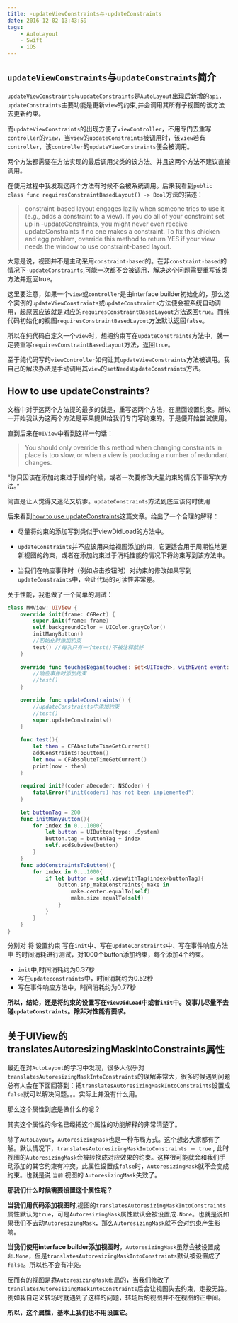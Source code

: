 ```yaml
---
title: -updateViewConstraints与-updateConstraints
date: 2016-12-02 13:43:59
tags:
	- AutoLayout
	- Swift
	- iOS
---
```


## `updateViewConstraints`与`updateConstraints`简介

`updateViewConstraints`与`updateConstraints`是`AutoLayout`出现后新增的`api`，`updateConstraints`主要功能是更新`view`的约束,并会调用其所有子视图的该方法去更新约束。

<!--more-->

而`updateViewConstraints`的出现方便了`viewController`，不用专门去重写`controller`的`view`，当`view`的`updateConstraints`被调用时，该`view`若有`controller`，该`controller`的`updateViewConstraints`便会被调用。

两个方法都需要在方法实现的最后调用父类的该方法。并且这两个方法不建议直接调用。

在使用过程中我发现这两个方法有时候不会被系统调用。后来我看到`public class func requiresConstraintBasedLayout() -> Bool`方法的描述：

>constraint-based layout engages lazily when someone tries to use it (e.g., adds a constraint to a view).  If you do all of your constraint set up in -updateConstraints, you might never even receive updateConstraints if no one makes a constraint.  To fix this chicken and egg problem, override this method to return YES if your view needs the window to use constraint-based layout.  

大意是说，视图并不是主动采用`constraint-based`的。在非`constraint-based`的情况下`-updateConstraints`,可能一次都不会被调用，解决这个问题需要重写该类方法并返回true。

这里要注意，如果一个`view`或`controller`是由interface builder初始化的，那么这个实例的`updateViewConstraints`或`updateConstraints`方法便会被系统自动调用，起原因应该就是对应的`requiresConstraintBasedLayout`方法返回`true`。而纯代码初始化的视图`requiresConstraintBasedLayout`方法默认返回`false`。

所以在纯代码自定义一个`view`时，想把约束写在`updateConstraints`方法中，就一定要重写`requiresConstraintBasedLayout`方法，返回`true`。

至于纯代码写的`viewController`如何让其`updateViewConstraints`方法被调用。我自己的解决办法是手动调用其`view`的`setNeedsUpdateConstraints`方法。



## How to use updateConstraints?



文档中对于这两个方法提的最多的就是，重写这两个方法，在里面设置约束。所以一开始我认为这两个方法是苹果提供给我们专门写约束的。于是便开始尝试使用。

直到后来在`UIView`中看到这样一句话：
>You should only override this method when changing constraints in place is too slow, or when a view is producing a number of redundant changes.

“你只因该在添加约束过于慢的时候，或者一次要修改大量约束的情况下重写次方法。”

简直是让人觉得又迷茫又坑爹。`updateConstraints`方法到底应该何时使用

后来看到[how to use updateConstraints](http://oleb.net/blog/2015/08/how-to-use-updateconstraints/)这篇文章。给出了一个合理的解释：

* 尽量将约束的添加写到类似于viewDidLoad的方法中。

* `updateConstraints`并不应该用来给视图添加约束，它更适合用于周期性地更新视图的约束，或者在添加约束过于消耗性能的情况下将约束写到该方法中。

* 当我们在响应事件时（例如点击按钮时）对约束的修改如果写到`updateConstraints`中，会让代码的可读性非常差。

关于性能，我也做了一个简单的测试：

```swift
class MMView: UIView {
    override init(frame: CGRect) {
        super.init(frame: frame)
        self.backgroundColor = UIColor.grayColor()
        initManyButton()
        //初始化时添加约束
        test() //每次只有一个test()不被注释就好
    }
    
    override func touchesBegan(touches: Set<UITouch>, withEvent event: UIEvent?) {
        //响应事件时添加约束
        //test()
    }
    
    override func updateConstraints() {
        //updateConstraints中添加约束
        //test()
        super.updateConstraints()
    }
    
    func test(){
        let then = CFAbsoluteTimeGetCurrent()
        addConstraintsToButton()
        let now = CFAbsoluteTimeGetCurrent()
        print(now - then)
    }
    
    required init?(coder aDecoder: NSCoder) {
        fatalError("init(coder:) has not been implemented")
    }
    
    let buttonTag = 200
    func initManyButton(){
        for index in 0...1000{
            let button = UIButton(type: .System)
            button.tag = buttonTag + index
            self.addSubview(button)
        }
    }
    func addConstraintsToButton(){
        for index in 0...1000{
            if let button = self.viewWithTag(index+buttonTag){
                button.snp_makeConstraints{ make in
                    make.center.equalTo(self)
                    make.size.equalTo(self)
                }
            }
        }
    }
}
```
分别对 将 设置约束 写在`init`中、写在`updateConstraints`中、写在事件响应方法中 的时间消耗进行测试，对1000个button添加约束，每个添加4个约束。

* `init`中,时间消耗约为0.37秒
* 写在`updateconstraints`中，时间消耗约为0.52秒
* 写在事件响应方法中，时间消耗约为0.77秒

**所以，结论，还是将约束的设置写在`viewDidLoad`中或者`init`中。没事儿尽量不去碰`updateConstraints`。除非对性能有要求。**

## 关于UIView的translatesAutoresizingMaskIntoConstraints属性



最近在对`AutoLayout`的学习中发现，很多人似乎对`translatesAutoresizingMaskIntoConstraints`的误解非常大，很多时候遇到问题总有人会在下面回答到：把`translatesAutoresizingMaskIntoConstraints`设置成`false`就可以解决问题。。。实际上并没有什么用。

那么这个属性到底是做什么的呢？

其实这个属性的命名已经把这个属性的功能解释的非常清楚了。

除了`AutoLayout`，`AutoresizingMask`也是一种布局方式。这个想必大家都有了解。默认情况下，`translatesAutoresizingMaskIntoConstraints ＝ true` , 此时视图的`AutoresizingMask`会被转换成对应效果的约束。这样很可能就会和我们手动添加的其它约束有冲突。此属性设置成`false`时，`AutoresizingMask`就不会变成约束。也就是说 `当前` 视图的 `AutoresizingMask`失效了。

**那我们什么时候需要设置这个属性呢？**

**当我们用代码添加视图时**,视图的`translatesAutoresizingMaskIntoConstraints`属性默认为`true`，可是`AutoresizingMask`属性默认会被设置成`.None`。也就是说如果我们不去动`AutoresizingMask`，那么`AutoresizingMask`就不会对约束产生影响。

**当我们使用interface builder添加视图时**，`AutoresizingMask`虽然会被设置成`非.None`，但是`translatesAutoresizingMaskIntoConstraints`默认被设置成了`false`。所以也不会有冲突。

反而有的视图是靠`AutoresizingMask`布局的，当我们修改了`translatesAutoresizingMaskIntoConstraints`后会让视图失去约束，走投无路。例如我自定义转场时就遇到了这样的问题，转场后的视图并不在视图的正中间。

**所以，这个属性，基本上我们也不用设置它。**